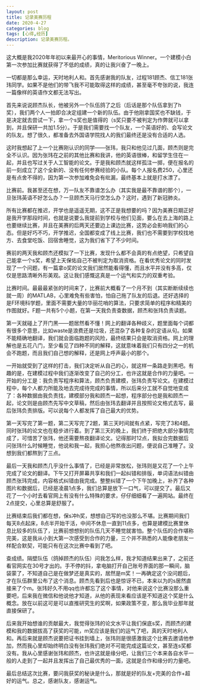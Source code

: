 ```yaml
---
layout: post
title: 记录美赛历程
date: 2020-4-27
categories: blog
tags: [心得,经历]
description: 记录美赛历程。
---
```


这大概是我2020年年初以来最开心的事情，Meritorious Winner。一个建模小白第一次参加比赛就获得了不低的成绩，真的让我兴奋了一晚上。  

一切都是那么幸运，天时地利人和。首先感谢我的队友，过程181顾杰、信工181张玮同学。如果不是他们的带飞我不可能取得这样的成绩，甚至毫不夸张的说，我连一篇像样的英语作文都无法写出。  

首先来说说顾杰队长，他被另外一个队伍鸽了之后（后话是那个队伍拿到了h奖），我们两个人一拍即合决定组建一个新的队伍。由于他刚拿国奖也不缺钱，于是决定就去尝试一下，拿一个s奖也是值得的（s奖只要不被判定为作弊就可以拿到，并且保研一共加1.5分）。于是我们需要找一个队友，一个英语好的、会写论文的队友。想了很久，都准备去外国语学院找人的我们最终还是没有合适的人选。  

这时我想起了上一个比赛刚认识的同学——张玮，我只和他见过几面，顾杰则是完全不认识。因为张玮在之前的其他比赛和我讲，他的英语很棒，和留学生住在一起，并且也写过关于人工智能的论文。于是我和顾杰就这样孤注一掷，便在报名的前一刻成立了这个全新的、没有任何参赛经验的小队。每个人报名费250，心里还是有点舍不得的，因为第一次参加难免会有纰漏，最终基本上就是打水漂了。  

比赛前。我甚至还在想，万一队友不靠谱怎么办（其实我是最不靠谱的那个），一旦张玮英语不好怎么办？一旦顾杰天马行空怎么办？这时，遇到了新冠肺炎。  

所有比赛都在推迟，开学也是遥遥无期，这不正是我想要的吗？因为美赛日期正好是我开学那段时间，也就是说要么我提前到学校与他们见面，要么在去上海的路上也要继续比赛，并且在美赛的后两天还要边上课边比赛，这势必会影响我们的心态。但是好巧不巧，开学推迟，全国都变成了线上比赛，我们也不需要到学校找地方、去食堂吃饭、回宿舍睡觉，这为我们省下了不少时间。  

赛前的两天我和顾杰还模拟了一下比赛，发现什么都不会真的有点绝望，只希望自己能拿一个s奖，希望上天保佑自己不被判定为取消资格。在看优秀论文的同时发现了一个问题，有一篇拿o奖的论文我们居然能看得懂，而且水平并没有多高，仅仅是思路清晰外形美观。这让我们感慨这真是一个运气和实力的双重考验。  

比赛时间。最最最紧张的时间来了，比赛前大概看了一个月不到（其实断断续续也就一周）的MATLAB，心里难免有些害怕，怕自己拖了队友的后退。还好选择的是F环境科学题，里面不需要大量的华丽花哨的算法，只要求简单的程序和精美的作图就好。F题一共有5个小题，在第一天我负责查数据，顾杰和张玮负责读题。  

第一天就碰上了开门黑——题居然看不懂！网上的翻译各种歧义，题里面每个词都有很多个意思，比如waste是浪费还是垃圾，还混杂了各种复杂的定语从句。如果不能精确地翻译，我们就会面临跑题的风险，最终结果只会是取消资格。网上的理解也是五花八门，至少看见了四种不同的解释，这就意味着我们只有四分之一的机会不跑题，而且我们自己想的解释，还是网上呼声最小的那个。  

一开始就受到了这样的打击，我们决定听从自己的心，就这样一条路走到黑吧。有趣的是，在建模过程中我们逐渐改变了自己的分工，也许这就是合作的力量吧。一开始的分工是：我负责写程序和算法，顾杰负责建模，张玮负责写论文。在建模过程中，每个人都力所能及地去完成待完成的事情，所以后来分工就不自觉地变成了：各种数据由我负责找，建模部分我和顾杰一起想，程序部分也是我和顾杰一起，论文则是由顾杰先写中文草稿，然后由张玮去翻译并且按照论文格式去写，最后张玮负责排版。可以说每个人都发挥了自己最大的优势。  

第一天写完了第一题，第二天写完了2题，第三天时间就有点紧，写完了3和4题。同时张玮的论文也在稳步进行着。到了第三天的晚上，我们终于把绝大部分事情完成了，可惜苦了张玮，他还需要熬夜翻译论文。记得那时12点，我拟合完数据后问张玮什么时候睡觉，他说和我一起，我担心他熬夜出问题，便说自己准睡了。没想到我们都熬到了三点。  

最后一天我和顾杰几乎没什么事情了，已经是非常放松，张玮则是又花了一个上午完成了论文的翻译。下午又打开屏幕共享和我们一起纠错和排版，单词语法纠错由顾杰张玮完成，内容格式纠错由我完成。整整纠错了一个下午加晚上，补齐了各种图片和数据后，已经是凌晨1点多，我们总算是放下一口气，可以提交了。最后又花了一个小时去看官网上有没有什么特殊的要求，仔仔细细看了一遍网站。最终在2点提交，心里总算是舒服了。  

比赛结束后我们都在想，保s冲h奖，想想自己写的也没那么不堪。比赛期间我们每天8点起床，8点半开始干活，中间不休息一直到11点多，也算是建模比赛里休息比较多的队伍了，比赛前想想别的队伍几天不睡觉就害怕。整个队伍的合作堪称完美，这是我从小到大第一次感受到合作的力量，三个并不熟悉的人能像老朋友一样配合默契，可能只有在这次比赛中看到了吧。  

查成绩。隔壁队伍（鸽掉顾杰的队伍）问我怎么样，我才知道结果出来了，之前还看官网实在30号才出的。手不停的抖，拿电脑打开自己账号界面的那一瞬间，脑袋蒙了，不知道自己是在做梦还是真实的，居然是m奖！一再确定这个没问题后，才在队伍群里公布了这个消息。顾杰先看到后也是惊讶不已，本来以为的s居然直接来了个m。张玮好久不用qq也许都忘了这个事情，对他来说这个比赛没那么重要吧，后来我在微信和他说他才知道，从他的表现来看应该是不知道这个奖是什么概念。放在以前这可是可以直推研究生的奖啊，如果政策不变，那么我毕业那年就直接保研了。  

后来我开始想谁的贡献最大，我觉得张玮的论文水平让我们保底s奖，而顾杰的建模和我的数据拔高了获奖的可能，m奖应该是我们的运气了吧，真的天时地利人和。再后来就是顾杰说要把证书挂到墙上，张玮则是很感激我这个比赛去邀请他参加，然而我心里却始终明白没有张玮我们绝对不可能完成这篇论文，甚至连s奖都没有。我从心里感谢张玮和顾杰，也许这就是缘分吧，让我们三个本来各自水平一般的人走到了一起并且发挥出了自己最优秀的一面，这就是合作和缘分的力量吧。  

最后总结这次比赛，要问我获奖的秘诀是什么，那就是好的队友+完美的合作+超好的运气。总之，感谢队友，感谢运气。